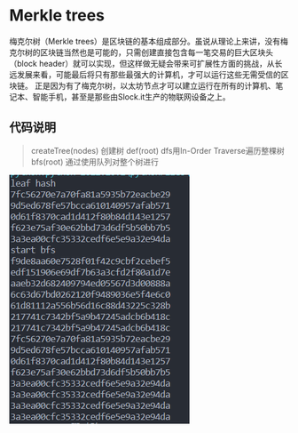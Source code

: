 # Merkle trees
梅克尔树（Merkle trees）是区块链的基本组成部分。虽说从理论上来讲，没有梅克尔树的区块链当然也是可能的，只需创建直接包含每一笔交易的巨大区块头（block header）就可以实现，但这样做无疑会带来可扩展性方面的挑战，从长远发展来看，可能最后将只有那些最强大的计算机，才可以运行这些无需受信的区块链。 正是因为有了梅克尔树，以太坊节点才可以建立运行在所有的计算机、笔记本、智能手机，甚至是那些由Slock.it生产的物联网设备之上。

## 代码说明
>createTree(nodes)
创建树
>def(root)
dfs用In-Order Traverse遍历整棵树
>bfs(root)
通过使用队列对整个树进行

![成果截图](https://github.com/Silver-Glacier/cryptology/blob/main/Merkle_Tree/png1.png)
